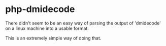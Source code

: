 # php-dmidecode
There didn't seem to be an easy way of parsing the output of 'dmidecode' on a linux machine into a usable format.

This is an extremely simple way of doing that.



